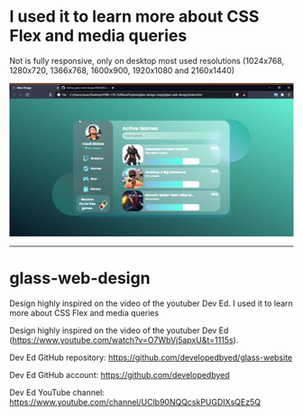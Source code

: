 
# I used it to learn more about CSS Flex and media queries

Not is fully responsive, only on desktop most used resolutions (1024x768, 1280x720, 1366x768, 1600x900, 1920x1080 and 2160x1440)

![Design Gif](https://github.com/Cauamattosprj/glass-web-design/blob/main/Glass%20Design.gif)

----------------------------------------------------------------------------------

# glass-web-design
 Design highly inspired on the video of the youtuber Dev Ed. I used it to learn more about CSS Flex and media queries

Design highly inspired on the video of the youtuber Dev Ed (https://www.youtube.com/watch?v=O7WbVj5apxU&t=1115s).

Dev Ed GitHub repository: https://github.com/developedbyed/glass-website

Dev Ed GitHub account: https://github.com/developedbyed

Dev Ed YouTube channel: https://www.youtube.com/channel/UClb90NQQcskPUGDIXsQEz5Q



